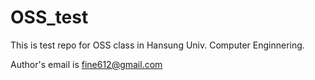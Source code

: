 # OSS_test

This is test repo for OSS class in Hansung Univ. Computer Enginnering.

   Author's email is fine612@gmail.com
